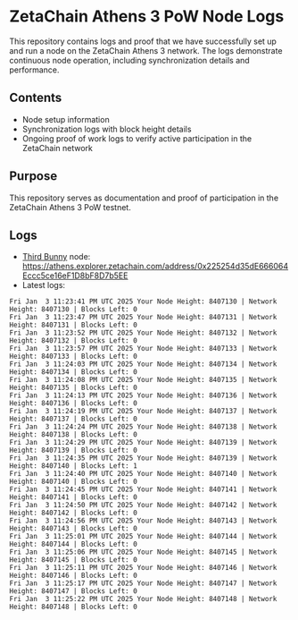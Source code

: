 # ZetaChain Athens 3 PoW Node Logs
This repository contains logs and proof that we have successfully set up and run a node on the ZetaChain Athens 3 network. The logs demonstrate continuous node operation, including synchronization details and performance.

## Contents
- Node setup information
- Synchronization logs with block height details
- Ongoing proof of work logs to verify active participation in the ZetaChain network

## Purpose
This repository serves as documentation and proof of participation in the ZetaChain Athens 3 PoW testnet.

## Logs

- [Third Bunny](https://thirdbunny.xyz/) node: https://athens.explorer.zetachain.com/address/0x225254d35dE666064Eccc5ce16eF1D8bF8D7b5EE
- Latest logs:
```
Fri Jan  3 11:23:41 PM UTC 2025 Your Node Height: 8407130 | Network Height: 8407130 | Blocks Left: 0
Fri Jan  3 11:23:47 PM UTC 2025 Your Node Height: 8407131 | Network Height: 8407131 | Blocks Left: 0
Fri Jan  3 11:23:52 PM UTC 2025 Your Node Height: 8407132 | Network Height: 8407132 | Blocks Left: 0
Fri Jan  3 11:23:57 PM UTC 2025 Your Node Height: 8407133 | Network Height: 8407133 | Blocks Left: 0
Fri Jan  3 11:24:03 PM UTC 2025 Your Node Height: 8407134 | Network Height: 8407134 | Blocks Left: 0
Fri Jan  3 11:24:08 PM UTC 2025 Your Node Height: 8407135 | Network Height: 8407135 | Blocks Left: 0
Fri Jan  3 11:24:13 PM UTC 2025 Your Node Height: 8407136 | Network Height: 8407136 | Blocks Left: 0
Fri Jan  3 11:24:19 PM UTC 2025 Your Node Height: 8407137 | Network Height: 8407137 | Blocks Left: 0
Fri Jan  3 11:24:24 PM UTC 2025 Your Node Height: 8407138 | Network Height: 8407138 | Blocks Left: 0
Fri Jan  3 11:24:29 PM UTC 2025 Your Node Height: 8407139 | Network Height: 8407139 | Blocks Left: 0
Fri Jan  3 11:24:35 PM UTC 2025 Your Node Height: 8407139 | Network Height: 8407140 | Blocks Left: 1
Fri Jan  3 11:24:40 PM UTC 2025 Your Node Height: 8407140 | Network Height: 8407140 | Blocks Left: 0
Fri Jan  3 11:24:45 PM UTC 2025 Your Node Height: 8407141 | Network Height: 8407141 | Blocks Left: 0
Fri Jan  3 11:24:50 PM UTC 2025 Your Node Height: 8407142 | Network Height: 8407142 | Blocks Left: 0
Fri Jan  3 11:24:56 PM UTC 2025 Your Node Height: 8407143 | Network Height: 8407143 | Blocks Left: 0
Fri Jan  3 11:25:01 PM UTC 2025 Your Node Height: 8407144 | Network Height: 8407144 | Blocks Left: 0
Fri Jan  3 11:25:06 PM UTC 2025 Your Node Height: 8407145 | Network Height: 8407145 | Blocks Left: 0
Fri Jan  3 11:25:11 PM UTC 2025 Your Node Height: 8407146 | Network Height: 8407146 | Blocks Left: 0
Fri Jan  3 11:25:17 PM UTC 2025 Your Node Height: 8407147 | Network Height: 8407147 | Blocks Left: 0
Fri Jan  3 11:25:22 PM UTC 2025 Your Node Height: 8407148 | Network Height: 8407148 | Blocks Left: 0
```
